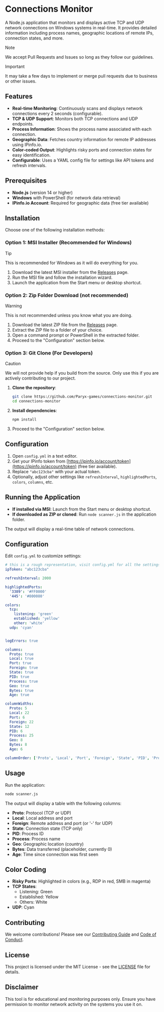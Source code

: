 # Connections Monitor

A Node.js application that monitors and displays active TCP and UDP network connections on Windows systems in real-time. It provides detailed information including process names, geographic locations of remote IPs, connection states, and more.

> [!NOTE]
> We accept Pull Requests and Issues so long as they follow our guidelines.

> [!IMPORTANT]
> It may take a few days to implement or merge pull requests due to business or other issues.

## Features

- **Real-time Monitoring**: Continuously scans and displays network connections every 2 seconds (configurable).
- **TCP & UDP Support**: Monitors both TCP connections and UDP endpoints.
- **Process Information**: Shows the process name associated with each connection.
- **Geographic Data**: Fetches country information for remote IP addresses using IPinfo.io.
- **Color-coded Output**: Highlights risky ports and connection states for easy identification.
- **Configurable**: Uses a YAML config file for settings like API tokens and refresh intervals.

## Prerequisites

- **Node.js** (version 14 or higher)
- **Windows** with PowerShell (for network data retrieval)
- **IPinfo.io Account**: Required for geographic data (free tier available)

## Installation

Choose one of the following installation methods:

### Option 1: MSI Installer (Recommended for Windows)

> [!TIP]
> This is recommended for Windows as it will do everything for you.

1. Download the latest MSI installer from the [Releases](https://github.com/yourusername/connections-monitor/releases) page.
2. Run the MSI file and follow the installation wizard.
3. Launch the application from the Start menu or desktop shortcut.

### Option 2: Zip Folder Download (not recommended)

> [!WARNING]
> This is not recommended unless you know what you are doing.

1. Download the latest ZIP file from the [Releases](https://github.com/yourusername/connections-monitor/releases) page.
2. Extract the ZIP file to a folder of your choice.
3. Open a command prompt or PowerShell in the extracted folder.
4. Proceed to the "Configuration" section below.

### Option 3: Git Clone (For Developers)

> [!CAUTION]
> We will not provide help if you build from the source. Only use this if you are actively contributing to our project.

1. **Clone the repository**:
   ```bash
   git clone https://github.com/Paryx-games/connections-monitor.git
   cd connections-monitor
   ```

2. **Install dependencies**:
   ```bash
   npm install
   ```

3. Proceed to the "Configuration" section below.

## Configuration

1. Open `config.yml` in a text editor.
2. Get your IPinfo token from [https://ipinfo.io/account/token](https://ipinfo.io/account/token) (free tier available).
3. Replace `"abc123cba"` with your actual token.
4. Optionally, adjust other settings like `refreshInterval`, `highlightedPorts`, `colors`, `columns`, etc.

## Running the Application

- **If installed via MSI**: Launch from the Start menu or desktop shortcut.
- **If downloaded as ZIP or cloned**: Run `node scanner.js` in the application folder.

The output will display a real-time table of network connections.

## Configuration

Edit `config.yml` to customize settings:

```yaml
# this is a rough representation, visit config.yml for all the settings
ipToken: "abc123cba"

refreshInterval: 2000

highlightedPorts:
  '3389': '#FF0000'
  '445': '#800080'

colors:
  tcp:
    listening: 'green'
    established: 'yellow'
    other: 'white'
  udp: 'cyan'


logErrors: true

columns:
  Proto: true
  Local: true
  Port: true
  Foreign: true
  State: true
  PID: true
  Process: true
  Geo: true
  Bytes: true
  Age: true

columnWidths:
  Proto: 5
  Local: 22
  Port: 6
  Foreign: 22
  State: 12
  PID: 6
  Process: 25
  Geo: 8
  Bytes: 8
  Age: 6

columnOrder: ['Proto', 'Local', 'Port', 'Foreign', 'State', 'PID', 'Process', 'Geo', 'Bytes', 'Age']
```

## Usage

Run the application:

```bash
node scanner.js
```

The output will display a table with the following columns:
- **Proto**: Protocol (TCP or UDP)
- **Local**: Local address and port
- **Foreign**: Remote address and port (or '-' for UDP)
- **State**: Connection state (TCP only)
- **PID**: Process ID
- **Process**: Process name
- **Geo**: Geographic location (country)
- **Bytes**: Data transferred (placeholder, currently 0)
- **Age**: Time since connection was first seen

## Color Coding

- **Risky Ports**: Highlighted in colors (e.g., RDP in red, SMB in magenta)
- **TCP States**:
  - Listening: Green
  - Established: Yellow
  - Others: White
- **UDP**: Cyan

## Contributing

We welcome contributions! Please see our [Contributing Guide](CONTRIBUTING.md) and [Code of Conduct](CODE_OF_CONDUCT.md).

## License

This project is licensed under the MIT License - see the [LICENSE](LICENSE) file for details.

## Disclaimer

This tool is for educational and monitoring purposes only. Ensure you have permission to monitor network activity on the systems you use it on.